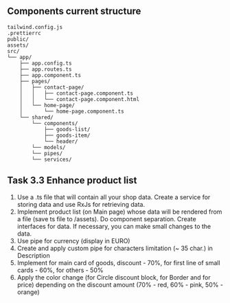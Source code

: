 ## Components current structure

```
tailwind.config.js
.prettierrc
public/
assets/
src/
└── app/
    ├── app.config.ts
    ├── app.routes.ts
    ├── app.component.ts
    ├── pages/
    │   ├── contact-page/
    │   │   ├── contact-page.component.ts
    │   │   └── contact-page.component.html
    │   └── home-page/
    │       └── home-page.component.ts
    └── shared/
        └── components/
            ├── goods-list/
            ├── goods-item/
            └── header/
        └── models/
        └── pipes/
        └── services/
```
## Task 3.3 Enhance product list

1. Use a .ts file that will contain all your shop data. Create a service for storing data and use RxJs for retrieving data.
2. Implement product list (on Main page) whose data will be rendered from a file (save ts file to /assets). Do component separation. Create interfaces for data. If necessary, you can make small changes to the data. 
3. Use pipe for currency (display in EURO)
4. Create and apply custom pipe for characters limitation (~ 35 char.) in Description
5. Implement for main card of goods, discount - 70%, for first line of small cards - 60%, for others - 50%
6. Apply the color change (for Circle discount block, for Border and for price) depending on the discount amount (70% - red, 60% - pink, 50% -orange)